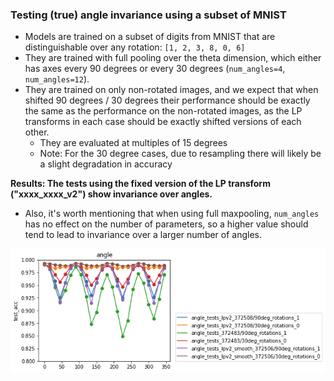 ### Testing (true) angle invariance using a subset of MNIST
- Models are trained on a subset of digits from MNIST that are distinguishable over any rotation: `[1, 2, 3, 8, 0, 6]`
- They are trained with full pooling over the theta dimension, which either has axes every 90 degrees or every 30 degrees (`num_angles=4`, `num_angles=12`).
- They are trained on only non-rotated images, and we expect that when shifted 90 degrees / 30 degrees their performance should be exactly the same as the performance on the non-rotated images, as the LP transforms in each case should be exactly shifted versions of each other.
  - They are evaluated at multiples of 15 degrees
  - Note: For the 30 degree cases, due to resampling there will likely be a slight degradation in accuracy

**Results: The tests using the fixed version of the LP transform ("xxxx_xxxx_v2") show invariance over angles.**
- Also, it's worth mentioning that when using full maxpooling, `num_angles` has no effect on the number of parameters, so a higher value should tend to lead to invariance over a larger number of angles.

![evaluation_plots.png](evaluation_plots.png)
